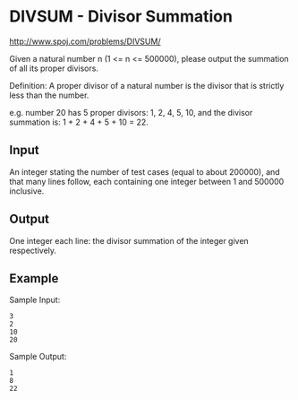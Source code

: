 # DIVSUM - Divisor Summation

http://www.spoj.com/problems/DIVSUM/

Given a natural number n (1 <= n <= 500000), please output the summation of all its proper divisors.

Definition: A proper divisor of a natural number is the divisor that is strictly less than the number.

e.g. number 20 has 5 proper divisors: 1, 2, 4, 5, 10, and the divisor summation is: 1 + 2 + 4 + 5 + 10 = 22.

## Input

An integer stating the number of test cases (equal to about 200000), and that many lines follow, each containing one integer between 1 and 500000 inclusive.

## Output

One integer each line: the divisor summation of the integer given respectively.

## Example

Sample Input:
 
    3
    2
    10
    20

Sample Output:

    1
    8
    22
